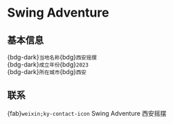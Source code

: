 # Swing Adventure

## 基本信息

{bdg-dark}`当地名称`{bdg}`西安摇摆`  
{bdg-dark}`成立年份`{bdg}`2023`  
{bdg-dark}`所在城市`{bdg}`西安`  

## 联系

{fab}`weixin;ky-contact-icon` Swing Adventure 西安摇摆  
